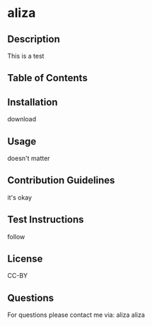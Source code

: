 # aliza 
  ## Description
  This is a test
  ## Table of Contents 
  ## Installation 
  download
  ## Usage 
  doesn't matter
  ## Contribution Guidelines 
  it's okay
  ## Test Instructions 
  follow
  ## License 
  CC-BY
  ## Questions 
  For questions please contact me via: 
  aliza
  aliza



